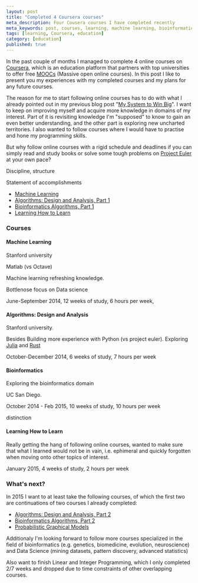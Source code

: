 ```yaml
---
layout: post
title: "Completed 4 Coursera courses"
meta_description: Four Cousera courses I have completed recently
meta_keywords: post, courses, learning, machine learning, bioinformatics, algorithms, education
tags: [learning, Coursera, education]
category: [education]
published: true
---
```


In the past couple of months I managed to complete 4 online courses on
[Coursera](http://coursera.com), which is an education platform that partners with top universities
to offer free [MOOCs](http://en.wikipedia.org/wiki/Massive_open_online_course) (Massive open online
courses). In this post I like to present you my experiences with my completed courses and my plans for any
future courses.

The reason for me to start following online courses has to do with what I already pointed out in my
previous blog post "[My System to Win Big](http://beatletech.com/2015/01/31/my-system)". I want to
keep on improving myself and acquire more knowledge in domains of my interest. Part of it is
revisiting knowledge I'm "supposed" to know to gain an even better understanding, and the other part
is exploring new uncharted territories. I also wanted to follow courses where I would have to
practise and hone my programming skills.

But why follow online courses with a rigid schedule and deadlines if you can simply read and study books or solve some tough problems on
[Project Euler](https://projecteuler.net/) at your own pace?

Discipline, structure



Statement of accomplishments

- [Machine Learning](https://www.coursera.org/course/ml)
- [Algorithms: Design and Analysis, Part 1](https://www.coursera.org/course/algo)
- [Bioinformatics Algorithms, Part 1](https://www.coursera.org/course/bioinformatics)
- [Learning How to Learn](https://www.coursera.org/course/learning)

### Courses
#### Machine Learning

Stanford university

Matlab (vs Octave)

Machine learning refreshing knowledge.

Bottlenose focus on Data science

June-September 2014, 12 weeks of study, 6 hours per week,

#### Algorithms: Design and Analysis

Stanford university.

Besides Building more experience with Python (vs project euler).
Exploring [Julia](http://julialang.org/) and [Rust](http://www.rust-lang.org/)

October-December 2014, 6 weeks of study, 7 hours per week

#### Bioinformatics

Exploring the bioinformatics domain

UC San Diego.

October 2014 - Feb 2015, 10 weeks of study, 10 hours per week

distinction

#### Learning How to Learn

Really getting the hang of following online courses, wanted to make sure that what I learned would
not be in vain, i.e. ephimeral and quickly forgotten when moving onto other topics of interest.


January 2015, 4 weeks of study, 2 hours per week

### What's next?

In 2015 I want to at least take the following courses, of which the first two are continuations of
two courses I already completed:

- [Algorithms: Design and Analysis, Part 2](https://www.coursera.org/course/algo2)
- [Bioinformatics Algorithms, Part 2](https://www.coursera.org/course/bioinformatics2)
- [Probabilistic Graphical Models](https://www.coursera.org/course/pgm)

Additionaly I'm looking forward to follow more courses specialized in the field of bioinformatics
(e.g. genetics, biomedicine, evolution, neuroscience) and Data Science (mining datasets, pattern
discovery, advanced statistics)

Also want to finish Linear and Integer Programming, which I only completed 2/7 weeks and dropped due
to time constraints of other overlapping courses.
